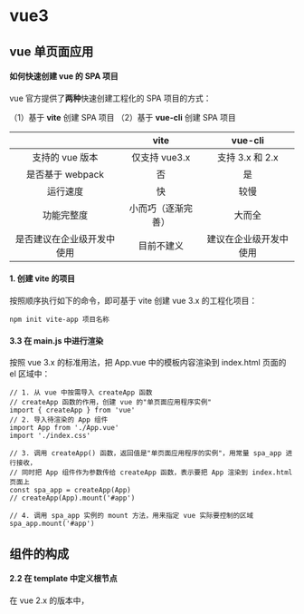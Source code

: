 # vue3

## vue 单页面应用

#### 如何快速创建 vue 的 SPA 项目

vue 官方提供了**两种**快速创建工程化的 SPA 项目的方式：

（1）基于 **vite** 创建 SPA 项目
（2）基于 **vue-cli** 创建 SPA 项目

|                            |        vite        |        vue-cli         |
| :------------------------: | :----------------: | :--------------------: |
|      支持的 vue 版本       |   仅支持 vue3.x    |    支持 3.x 和 2.x     |
|      是否基于 webpack      |         否         |           是           |
|          运行速度          |         快         |          较慢          |
|         功能完整度         | 小而巧（逐渐完善） |         大而全         |
| 是否建议在企业级开发中使用 |     目前不建义     | 建议在企业级开发中使用 |

#### 1. 创建 vite 的项目

按照顺序执行如下的命令，即可基于 vite 创建 vue 3.x 的工程化项目：

````
npm init vite-app 项目名称
````

#### 3.3 在 main.js 中进行渲染

按照 vue 3.x 的标准用法，把 App.vue 中的模板内容渲染到 index.html 页面的 el 区域中：

````
// 1. 从 vue 中按需导入 createApp 函数
// createApp 函数的作用，创建 vue 的"单页面应用程序实例"
import { createApp } from 'vue'
// 2. 导入待渲染的 App 组件
import App from './App.vue'
import './index.css'

// 3. 调用 createApp() 函数，返回值是"单页面应用程序的实例"，用常量 spa_app 进行接收，
// 同时把 App 组件作为参数传给 createApp 函数，表示要把 App 渲染到 index.html 页面上
const spa_app = createApp(App)
// createApp(App).mount('#app')

// 4. 调用 spa_app 实例的 mount 方法，用来指定 vue 实际要控制的区域
spa_app.mount('#app')
````

## 组件的构成

#### 2.2 在 template 中定义根节点

在 vue 2.x 的版本中，<template> 节点内的 DOM 结构仅支持**单个**根节点：

````
<template>
	<div>
		<div></div>
	</div>
</template>
````

但是，在 vue 3.x 的版本中，<template> 中支持定义多个根节点：

````
<template>
	<div></div>
	<div></div>
	<div></div>
</template>
````



## axios

#### 1. 为什么要全局配置 axios

在实际项目开发中，几乎每个组件中都会用到 axios 发起数据请求。此时会遇到如下两个问题：

（1）每个组件中都需要**导入 axios** (代码臃肿)
（2）每次发请求都需要填写**完整的请求路径**(不利于后期的维护)

#### 2. 如何全局配置 axios

在 main.js 入口文件中，通过 app.config.globalProperties 全局挂载 axios，示例代码如下：

## vue-router的基本用法

#### 1. 什么是 vue-router

vue-router 是 vue.js 官方给出的路由解决方案。它只能结合 vue 项目进行使用，能够轻松的管理 SPA 项目 中组件的切换。

#### 2. vue-router 的版本

vue-router 目前有 3.x 的版本和 4.x 的版本。其中:

- vue-router 3.x 只能结合 **vue2** 进行使用
- vue-router 4.x 只能结合 **vue3** 进行使用

#### 3. vue-router 4.x 的基本使用步骤

（1）在项目中安装 vue-router
（2）定义路由组件
（3）声明**路由链接**和**占位符**
（4）创建**路由模块**
（5）**导入并挂载**路由模块

#### 3.1 在项目中安装 vue-router

在 vue3 的项目中，只能安装并使用 vue-router 4.x。安装的命令如下:

````
npm install vue-router@next -S
````

#### 3.4 创建路由模块

在项目中创建 router.js 路由模块，在其中按照如下 4 个步骤创建并得到路由的实例对象: （1）从 vue-router 中按需导入两个方法
（2）导入需要使用路由控制的组件
（3）创建路由实例对象
（4）向外共享路由实例对象
（5）在 main.js 中导入并挂载路由模块

#### 从 vue-router 中按需导入两个方法

````
import { createRouter, createWebHashHistory } from 'vue-router'
````

#### 创建路由实例对象